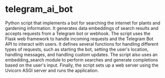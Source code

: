 # telegram_ai_bot

Python script that implements a bot for searching the internet for plants and gardening information. It generates data embeddings of search results and accepts requests from a Telegram bot or webhook. The script uses the Flask web framework to handle incoming requests and the Telegram Bot API to interact with users. It defines several functions for handling different types of requests, such as starting the bot, setting the user's location, handling messages, and handling custom updates. The script also uses an embedding_search module to perform searches and generate completions based on the user's input. Finally, the script sets up a web server using the Uvicorn ASGI server and runs the application.
